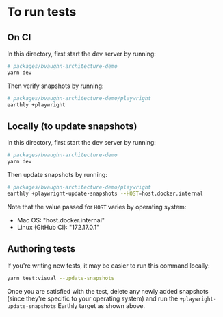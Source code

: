 # To run tests

## On CI

In this directory, first start the dev server by running:

```sh
# packages/bvaughn-architecture-demo
yarn dev
```

Then verify snapshots by running:

```sh
# packages/bvaughn-architecture-demo/playwright
earthly +playwright
```

## Locally (to update snapshots)

In this directory, first start the dev server by running:

```sh
# packages/bvaughn-architecture-demo
yarn dev
```

Then update snapshots by running:

```sh
# packages/bvaughn-architecture-demo/playwright
earthly +playwright-update-snapshots --HOST=host.docker.internal
```

Note that the value passed for `HOST` varies by operating system:

- Mac OS: "host.docker.internal"
- Linux (GitHub CI): "172.17.0.1"

## Authoring tests

If you're writing new tests, it may be easier to run this command locally:

```sh
yarn test:visual --update-snapshots
```

Once you are satisfied with the test, delete any newly added snapshots (since they're specific to your operating system) and run the `+playwright-update-snapshots` Earthly target as shown above.
